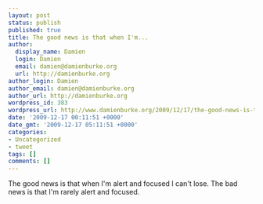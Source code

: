 ```yaml
---
layout: post
status: publish
published: true
title: The good news is that when I'm...
author:
  display_name: Damien
  login: Damien
  email: damien@damienburke.org
  url: http://damienburke.org
author_login: Damien
author_email: damien@damienburke.org
author_url: http://damienburke.org
wordpress_id: 383
wordpress_url: http://www.damienburke.org/2009/12/17/the-good-news-is-that-when-im/
date: '2009-12-17 00:11:51 +0000'
date_gmt: '2009-12-17 05:11:51 +0000'
categories:
- Uncategorized
- tweet
tags: []
comments: []
---
```

<p>The good news is that when I'm alert and focused I can't lose. The bad news is that I'm rarely alert and focused.</p>
